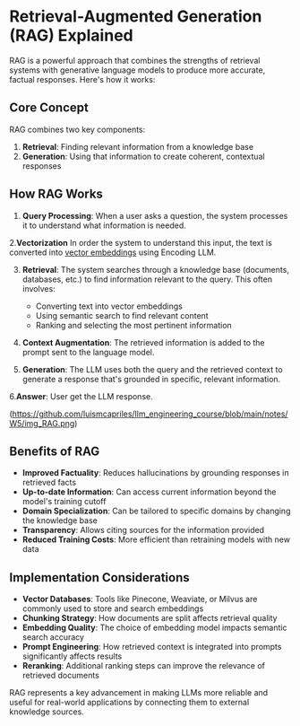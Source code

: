# Retrieval-Augmented Generation (RAG) Explained

RAG is a powerful approach that combines the strengths of retrieval systems with generative language models to produce more accurate, factual responses. Here's how it works:

## Core Concept

RAG combines two key components:
1. **Retrieval**: Finding relevant information from a knowledge base
2. **Generation**: Using that information to create coherent, contextual responses

## How RAG Works

1. **Query Processing**: When a user asks a question, the system processes it to understand what information is needed.

2.**Vectorization** In order the system to understand this input, the text is converted into [vector embeddings](https://github.com/luismcapriles/llm_engineering_course/blob/main/notes/W5/01_Intro_to_embedding_llms.Md) using Encoding LLM.


3. **Retrieval**: The system searches through a knowledge base (documents, databases, etc.) to find information relevant to the query. This often involves:
   - Converting text into vector embeddings
   - Using semantic search to find relevant content
   - Ranking and selecting the most pertinent information

4. **Context Augmentation**: The retrieved information is added to the prompt sent to the language model.

5. **Generation**: The LLM uses both the query and the retrieved context to generate a response that's grounded in specific, relevant information.

6.**Answer**: User get the LLM response. 

(https://github.com/luismcapriles/llm_engineering_course/blob/main/notes/W5/img_RAG.png)

## Benefits of RAG

- **Improved Factuality**: Reduces hallucinations by grounding responses in retrieved facts
- **Up-to-date Information**: Can access current information beyond the model's training cutoff
- **Domain Specialization**: Can be tailored to specific domains by changing the knowledge base
- **Transparency**: Allows citing sources for the information provided
- **Reduced Training Costs**: More efficient than retraining models with new data

## Implementation Considerations

- **Vector Databases**: Tools like Pinecone, Weaviate, or Milvus are commonly used to store and search embeddings
- **Chunking Strategy**: How documents are split affects retrieval quality
- **Embedding Quality**: The choice of embedding model impacts semantic search accuracy
- **Prompt Engineering**: How retrieved context is integrated into prompts significantly affects results
- **Reranking**: Additional ranking steps can improve the relevance of retrieved documents

RAG represents a key advancement in making LLMs more reliable and useful for real-world applications by connecting them to external knowledge sources.
